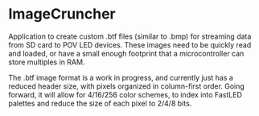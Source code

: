 # ImageCruncher
Application to create custom .btf files (similar to .bmp) for streaming data from SD card to POV LED devices. These images need to be quickly
read and loaded, or have a small enough footprint that a microcontroller can store multiples in RAM.

The .btf image format is a work in progress, and currently just has a reduced header size, with pixels organized in column-first order.
Going forward, it will allow for 4/16/256 color schemes, to index into FastLED palettes and reduce the size of each pixel to 2/4/8 bits.
